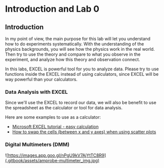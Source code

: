 # Introduction and Lab 0

## Introduction

In my point of view, the main purpose for this lab will let you understand how to do experiments systematically. With the understanding of the physics backgrounds, you will see how the physics work in the real world. Then try to use the theory and compare to what you observe in the experiment, and analyze how this theory and observation connect. 

In this labs, EXCEL is powerful tool for you to analyze data. Please try to use functions inside the EXCEL instead of using calculators, since EXCEL will be way powerful than your calculators. 

### Data Analysis with EXCEL

Since we'll use the EXCEL to record our data, we will also be benefit to use the spreadsheet as the calculator or tool for data analysis. 

Here are some examples to use as a calculator: 

* [Microsoft EXCEL tutorial - easy calculation](https://support.office.com/en-us/article/use-excel-as-your-calculator-a1abc057-ed11-443a-a635-68216555ad0a)
* [How to swap the cells \(between x and y axes\) when using scatter plots](https://www.engineerexcel.com/3-ways-update-scatter-chart-excel/)

### Digital Multimeters \(DMM\)

![https://images.app.goo.gl/nPgU9kV7AjYtTC8R9](.gitbook/assets/amprobe-multimeter_img.jpg)



